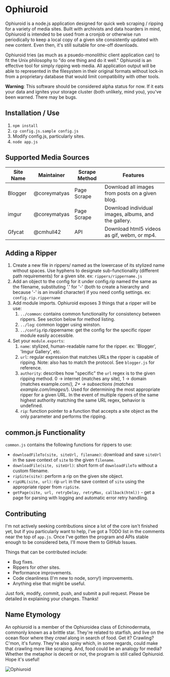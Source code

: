 # Ophiuroid
Ophiuroid is a node.js application designed for quick web scraping / ripping 
for a variety of media sites. Built with archivists and data hoarders in mind, 
Ophiuroid is intended to be used from a cronjob or otherwise run periodically 
to keep a local copy of a given site consistently updated with new content.
Even then, it's still suitable for one-off downloads.

Ophiuroid tries (as much as a psuedo-monolithic client application can) to fit 
the Unix philosophy to "do one thing and do it well." Ophiuroid is an effective 
tool for simply ripping web media. All application output will be able to 
represented in the filesystem in their original formats without lock-in from a 
proprietary database that would limit compatibility with other tools. 

**Warning**: This software should be considered alpha status for now. If it eats 
your data and ignites your storage cluster (both unlikely, mind you), you've 
been warned. There may be bugs.

## Installation / Use
1. `npm install`
2. `cp config.js.sample config.js`
3. Modify config.js, particularly sites.
4. `node app.js`

## Supported Media Sources
| Site Name | Maintainer   | Scrape Method | Features 
| --------- | ------------ | ------------- | -------- 
| Blogger   | @coreymatyas | Page Scrape   | Download all images from posts on a given blog.
| imgur     | @coreymatyas | Page Scrape   | Download individual images, albums, and the gallery.
| Gfycat    | @cmhull42    | API           | Download html5 videos as gif, webm, or mp4.

## Adding a Ripper
1. Create a new file in rippers/ named as the lowercase of its stylized name 
without spaces. Use hyphens to designate sub-functionality (different path 
requirements) for a given site. ex: `rippers/rippername.js`
2. Add an object to the config for it under config.rip named the same as the 
filename, substituting '.' for '-' (both to create a hierarchy and because '-' 
is an invalid character) if you need config settings. 
ex: `config.rip.rippername`
3. Add module imports. Ophiuroid exposes 3 things that a ripper will be use:
    1. `../common`: contains common functionality for consistency between 
       rippers. See section below for method listing.
    2. `../log`: common logger using winston. 
    3. `../config`.rip.rippername: get the config for the specific ripper 
       module easily accessible.
4. Set your `module.exports`:
    1. `name`: stylized, human-readable name for the ripper. ex: 'Blogger', 
        'Imgur Gallery', etc.
    2. `url`: regular expression that matches URLs the ripper is capable of 
       ripping. Note: also has to match the protocol. See `blogger.js` for 
       reference.
    3. `authority`: describes how "specific" the `url` regex is to the given 
       ripping method. 0 -> internet (matches any site), 1 -> domain (matches 
       example.com/*), 2+ -> subsections (matches example.com/images/*). Used 
       for determining the most appropriate ripper for a given URL. In the 
       event of multiple rippers of the same highest authority matching the 
       same URL regex, behavior is undefined.
    4. `rip`: function pointer to a function that accepts a site object as 
       the only parameter and performs the ripping.

## common.js Functionality
`common.js` contains the following functions for rippers to use:
 - `downloadFileTo(site, siteUrl, filename)`: download and save `siteUrl` 
   in the save context of `site` to the given `filename`.
 - `downloadFile(site, siteUrl)`: short form of `downloadFileTo` without a 
   custom filename.
 - `ripSite(site)`: perform a rip on the given site object.
 - `ripURL(site, url)`: rip `url` in the save context of `site` using the 
   appropriate ripper from `ripSite`.
 - `getPage(site, url, retryDelay, retryMax, callback(html))` - get a page for
   parsing with logging and automatic error retry handling.

## Contributing
I'm not actively seeking contributions since a lot of the core isn't finished 
yet, but if you particularly want to help, I've got a TODO list in the comments 
near the top of `app.js`. Once I've gotten the program and APIs stable enough to 
be considered beta, I'll move them to GitHub Issues.

Things that can be contributed include:
 - Bug fixes.
 - Rippers for other sites.
 - Performance improvements.
 - Code cleanliness (I'm new to node, sorry!) improvements.
 - Anything else that might be useful.

Just fork, modify, commit, push, and submit a pull request. Please be detailed 
in explaining your changes. Thanks!

## Name Etymology
An ophiuroid is a member of the Ophiuroidea class of Echinodermata, commonly 
known as a brittle star. They're related to starfish, and live on the ocean 
floor where they _crawl_ along in search of food. Get it? Crawling? C'mon, 
it's funny. They're also spiny which, in some regards, could make that crawling 
more like scraping. And, food could be an analogy for media? Whether the 
metaphor is decent or not, the program is still called Ophiuroid. Hope it's 
useful!

![Ophiuroid](http://i.imgur.com/q5k1RnT.jpg "The Glorious Ophiuroid")